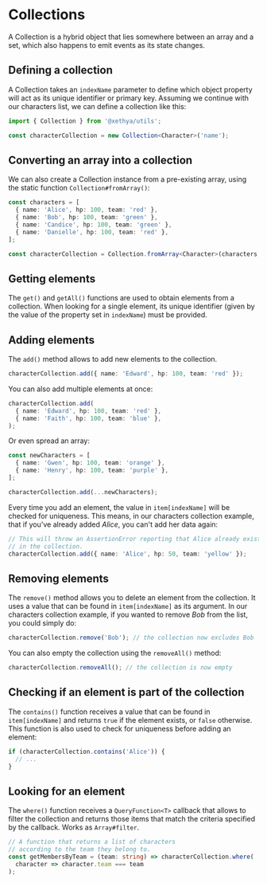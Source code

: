 # Collections

A Collection is a hybrid object that lies somewhere between an array and a set, which also happens to emit events as its state changes.

## Defining a collection

A Collection takes an `indexName` parameter to define which object property will act as its unique identifier or primary key. Assuming we continue with our characters list, we can define a collection like this:

```typescript
import { Collection } from '@xethya/utils';

const characterCollection = new Collection<Character>('name');
```

## Converting an array into a collection

We can also create a Collection instance from a pre-existing array, using the static function `Collection#fromArray()`:

```typescript
const characters = [
  { name: 'Alice', hp: 100, team: 'red' },
  { name: 'Bob', hp: 100, team: 'green' },
  { name: 'Candice', hp: 100, team: 'green' },
  { name: 'Danielle', hp: 100, team: 'red' },
];

const characterCollection = Collection.fromArray<Character>(characters, 'name');
```

## Getting elements

The `get()` and `getAll()` functions are used to obtain elements from a collection. When looking for a single element, its unique identifier \(given by the value of the property set in `indexName`\) must be provided.

## Adding elements

The `add()` method allows to add new elements to the collection. 

```typescript
characterCollection.add({ name: 'Edward', hp: 100, team: 'red' });
```

You can also add multiple elements at once:

```typescript
characterCollection.add(
  { name: 'Edward', hp: 100, team: 'red' },
  { name: 'Faith', hp: 100, team: 'blue' },
);
```

Or even spread an array:

```typescript
const newCharacters = [
  { name: 'Gwen', hp: 100, team: 'orange' },
  { name: 'Henry', hp: 100, team: 'purple' },
];

characterCollection.add(...newCharacters);
```

Every time you add an element, the value in `item[indexName]` will be checked for uniqueness. This means, in our characters collection example, that if you've already added _Alice_, you can't add her data again:

```typescript
// This will throw an AssertionError reporting that Alice already exists
// in the collection.
characterCollection.add({ name: 'Alice', hp: 50, team: 'yellow' });
```

## Removing elements

The `remove()` method allows you to delete an element from the collection. It uses a value that can be found in `item[indexName]` as its argument. In our characters collection example, if you wanted to remove _Bob_ from the list, you could simply do:

```typescript
characterCollection.remove('Bob'); // the collection now excludes Bob
```

You can also empty the collection using the `removeAll()` method:

```typescript
characterCollection.removeAll(); // the collection is now empty
```

## Checking if an element is part of the collection

The `contains()` function receives a value that can be found in `item[indexName]` and returns `true` if the element exists, or `false` otherwise. This function is also used to check for uniqueness before adding an element:

```typescript
if (characterCollection.contains('Alice')) {
  // ...
}
```

## Looking for an element

The `where()` function receives a `QueryFunction<T>` callback that allows to filter the collection and returns those items that match the criteria specified by the callback. Works as `Array#filter`.

```typescript
// A function that returns a list of characters
// according to the team they belong to.
const getMembersByTeam = (team: string) => characterCollection.where(
  character => character.team === team
);
```



